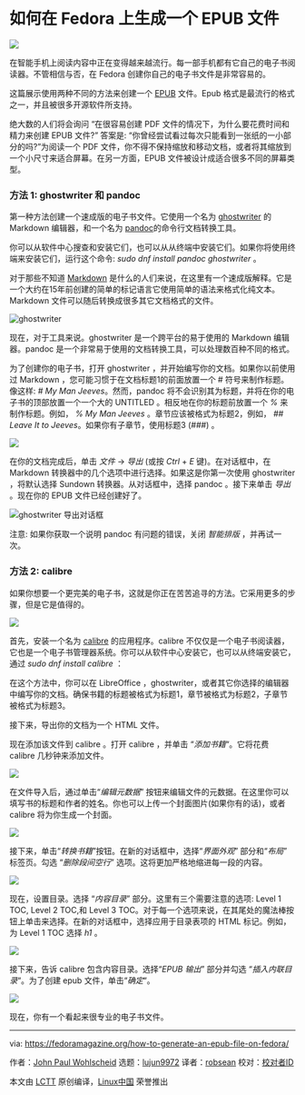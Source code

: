 [#]: collector: (lujun9972)
[#]: translator: (robsean)
[#]: reviewer: ( )
[#]: publisher: ( )
[#]: url: ( )
[#]: subject: (How to generate an EPUB file on Fedora)
[#]: via: (https://fedoramagazine.org/how-to-generate-an-epub-file-on-fedora/)
[#]: author: (John Paul Wohlscheid https://fedoramagazine.org/author/johnblood/)

如何在 Fedora 上生成一个 EPUB 文件
======

![][1]

在智能手机上阅读内容中正在变得越来越流行。每一部手机都有它自己的电子书阅读器。不管相信与否，在 Fedora 创建你自己的电子书文件是非常容易的。

这篇展示使用两种不同的方法来创建一个 [EPUB][2] 文件。Epub 格式是最流行的格式之一，并且被很多开源软件所支持。

绝大数的人们将会询问 “在很容易创建 PDF 文件的情况下，为什么要花费时间和精力来创建 EPUB 文件?” 答案是: “你曾经尝试看过每次只能看到一张纸的一小部分的吗?”为阅读一个 PDF 文件，你不得不保持缩放和移动文档，或者将其缩放到一个小尺寸来适合屏幕。在另一方面，EPUB 文件被设计成适合很多不同的屏幕类型。

### 方法 1: ghostwriter 和 pandoc

第一种方法创建一个速成版的电子书文件。它使用一个名为 [ghostwriter][3] 的 Markdown 编辑器，和一个名为 [pandoc][4]的命令行文档转换工具。

你可以从软件中心搜查和安装它们，也可以从从终端中安装它们。如果你将使用终端来安装它们，运行这个命令: _sudo dnf install pandoc ghostwriter_ 。

对于那些不知道 [Markdown][5] 是什么的人们来说，在这里有一个速成版解释。它是一个大约在15年前创建的简单的标记语言它使用简单的语法来格式化纯文本。Markdown 文件可以随后转换成很多其它文档格式的文件。

![ghostwriter][6]

现在，对于工具来说。ghostwriter 是一个跨平台的易于使用的 Markdown 编辑器。pandoc 是一个非常易于使用的文档转换工具，可以处理数百种不同的格式。

为了创建你的电子书，打开 ghostwriter ，并开始编写你的文档。如果你以前使用过 Markdown ，您可能习惯于在文档标题1的前面放置一个 # 符号来制作标题。像这样: _# My Man Jeeves_。然而，pandoc 将不会识别其为标题，并将在你的电子书的顶部放置一个一个大的 UNTITLED 。相反地在你的标题前放置一个 _%_ 来制作标题。例如， _% My Man Jeeves_ 。章节应该被格式为标题2，例如， _## Leave It to Jeeves_。如果你有子章节，使用标题3 (_###_) 。

![][7]

在你的文档完成后，单击 _文件_ -> _导出_ (或按 _Ctrl_ + _E_ 键)。在对话框中，在 Markdown 转换器中的几个选项中进行选择。如果这是你第一次使用 ghostwriter ，将默认选择 Sundown 转换器。从对话框中，选择 pandoc 。接下来单击 _导出_ 。现在你的 EPUB 文件已经创建好了。

![ghostwriter 导出对话框][8]

注意: 如果你获取一个说明 pandoc 有问题的错误，关闭 _智能排版_ ，并再试一次。

### 方法 2: calibre

如果你想要一个更完美的电子书，这就是你正在苦苦追寻的方法。它采用更多的步骤，但是它是值得的。

![][9]

首先，安装一个名为 [calibre][10] 的应用程序。calibre 不仅仅是一个电子书阅读器，它也是一个电子书管理器系统。你可以从软件中心安装它，也可以从终端安装它，通过 _sudo dnf install calibre_ ：

在这个方法中，你可以在 LibreOffice ，ghostwriter，或者其它你选择的编辑器中编写你的文档。确保书籍的标题被格式为标题1，章节被格式为标题2，子章节被格式为标题3。

接下来，导出你的文档为一个 HTML 文件。

现在添加该文件到 calibre 。打开 calibre ，并单击 “_添加书籍_“。它将花费 calibre 几秒钟来添加文件。

![][11]

在文件导入后，通过单击“_编辑元数据_” 按钮来编辑文件的元数据。在这里你可以填写书的标题和作者的姓名。你也可以上传一个封面图片(如果你有的话)，或者 calibre 将为你生成一个封面。

![][12]

接下来，单击“_转换书籍_”按钮。在新的对话框中，选择“_界面外观_” 部分和“_布局_” 标签页。勾选 “_删除段间空行_” 选项。这将更加严格地缩进每一段的内容。

![][13]

现在，设置目录。选择 “_内容目录_” 部分。这里有三个需要注意的选项: Level 1 TOC, Level 2 TOC,和 Level 3 TOC。对于每一个选项来说，在其尾处的魔法棒按钮上单击来选择。在新的对话框中，选择应用于目录表项的 HTML 标记。例如，为 Level 1 TOC 选择 _h1_ 。

![][14]

接下来，告诉 calibre 包含内容目录。选择“_EPUB 输出_” 部分并勾选 “_插入内联目录_“。为了创建 epub 文件，单击“_确定_“。

![][15]

现在，你有一个看起来很专业的电子书文件。

--------------------------------------------------------------------------------

via: https://fedoramagazine.org/how-to-generate-an-epub-file-on-fedora/

作者：[John Paul Wohlscheid][a]
选题：[lujun9972][b]
译者：[robsean](https://github.com/robsean)
校对：[校对者ID](https://github.com/校对者ID)

本文由 [LCTT](https://github.com/LCTT/TranslateProject) 原创编译，[Linux中国](https://linux.cn/) 荣誉推出

[a]: https://fedoramagazine.org/author/johnblood/
[b]: https://github.com/lujun9972
[1]: https://fedoramagazine.org/wp-content/uploads/2020/05/epub-how_to-816x345.png
[2]: https://en.wikipedia.org/wiki/EPUB
[3]: https://github.com/wereturtle/ghostwriter
[4]: https://pandoc.org/
[5]: https://fedoramagazine.org/applications-for-writing-markdown/
[6]: https://fedoramagazine.org/wp-content/uploads/2020/05/ghostwriter-1024x640.jpg
[7]: https://fedoramagazine.org/wp-content/uploads/2020/05/ghostwriter-menu-1024x640.jpg
[8]: https://fedoramagazine.org/wp-content/uploads/2020/05/ghostwriter-export-1024x640.jpg
[9]: https://fedoramagazine.org/wp-content/uploads/2020/05/calibre-pre-1024x640.jpg
[10]: https://calibre-ebook.com/
[11]: https://fedoramagazine.org/wp-content/uploads/2020/05/calibre-metadata-1024x640.jpg
[12]: https://fedoramagazine.org/wp-content/uploads/2020/05/calibre-lookandfeel-1024x640.jpg
[13]: https://fedoramagazine.org/wp-content/uploads/2020/05/calibre-toc2-1024x640.jpg
[14]: https://fedoramagazine.org/wp-content/uploads/2020/05/calibre-epub-output-1024x640.jpg
[15]: https://fedoramagazine.org/wp-content/uploads/2020/05/calibre-post-1024x640.jpg
